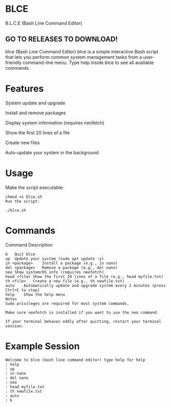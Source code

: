 # BLCE
B.L.C.E (Bash Line Command Editor)

## GO TO RELEASES TO DOWNLOAD!

blce (Bash Line Command Editor)
blce is a simple interactive Bash script that lets you perform common system management tasks from a user-friendly command-line menu.
Type help inside blce to see all available commands.

# Features
System update and upgrade

Install and remove packages

Display system information (requires neofetch)

Show the first 20 lines of a file

Create new files

Auto-update your system in the background

# Usage
Make the script executable:

```
chmod +x blce.sh
Run the script:
```
```
./blce.sh
```

# Commands
Command	Description
```
b	Quit blce
up	Update your system (sudo apt update -y)
in <package>	Install a package (e.g., in nano)
del <package>	Remove a package (e.g., del nano)
neo	Show system/OS info (requires neofetch)
head <file>	Show the first 20 lines of a file (e.g., head myfile.txt)
th <file>	Create a new file (e.g., th newfile.txt)
auto	Automatically update and upgrade system every 2 minutes (press Ctrl+C to stop)
help	Show the help menu
Notes
Sudo privileges are required for most system commands.

Make sure neofetch is installed if you want to use the neo command.

If your terminal behaves oddly after quitting, restart your terminal session.
```

# Example Session
```
Welcome to blce (bash line command editor) type help for help
: help
: up
: in nano
: del nano
: neo
: head myfile.txt
: th newfile.txt
: auto
: b
```
